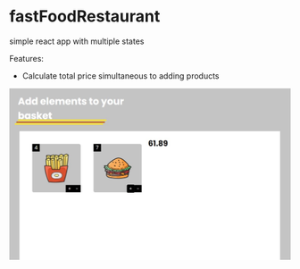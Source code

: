 # fastFoodRestaurant
simple react app with multiple states

Features:
- Calculate total price simultaneous to adding products
 
 ![Screenshot](https://github.com/Heisenburn/fastFoodRestaurant/blob/main/screenshot.jpg)
 
 
